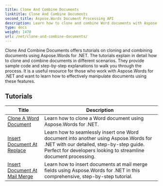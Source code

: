```yaml
---
title: Clone And Combine Documents
linktitle: Clone And Combine Documents
second_title: Aspose.Words Document Processing API
description: Learn how to clone and combine Word documents with Aspose.Words for .NET. Learn how to create copies of documents, merge multiple documents into one, manage sections, headers and footers.
type: docs
weight: 1470
url: /net/clone-and-combine-documents/
---
```

Clone And Combine Documents offers tutorials on cloning and combining documents using Aspose.Words for .NET. The tutorials explain in detail how to clone and combine documents in different scenarios. They provide sample code and step-by-step explanations to walk you through the process. It is a useful resource for those who work with Aspose.Words for .NET and want to learn how to effectively manipulate documents using these features.

 ## Tutorials
| Title | Description |
| --- | --- |
| [Clone A Word Document](./cloning-document/) | Learn how to clone a Word document using Aspose.Words for .NET. |
| [Insert Document At Replace](./insert-document-at-replace/) | Learn how to seamlessly insert one Word document into another using Aspose.Words for .NET with our detailed, step-by-step guide. Perfect for developers looking to streamline document processing. |
| [Insert Document At Mail Merge](./insert-document-at-mail-merge/) | Learn how to insert documents at mail merge fields using Aspose.Words for .NET in this comprehensive, step-by-step tutorial. |
